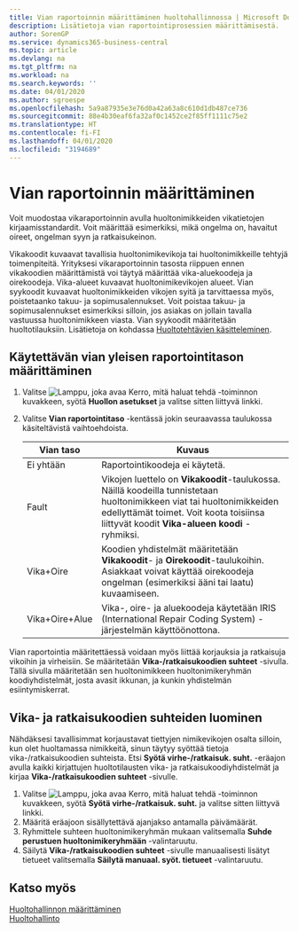 ```yaml
---
title: Vian raportoinnin määrittäminen huoltohallinnossa | Microsoft Docs
description: Lisätietoja vian raportointiprosessien määrittämisestä.
author: SorenGP
ms.service: dynamics365-business-central
ms.topic: article
ms.devlang: na
ms.tgt_pltfrm: na
ms.workload: na
ms.search.keywords: ''
ms.date: 04/01/2020
ms.author: sgroespe
ms.openlocfilehash: 5a9a87935e3e76d0a42a63a8c610d1db487ce736
ms.sourcegitcommit: 88e4b30eaf6fa32af0c1452ce2f85ff1111c75e2
ms.translationtype: HT
ms.contentlocale: fi-FI
ms.lasthandoff: 04/01/2020
ms.locfileid: "3194689"
---
```

# <a name="set-up-fault-reporting"></a>Vian raportoinnin määrittäminen
Voit muodostaa vikaraportoinnin avulla huoltonimikkeiden vikatietojen kirjaamisstandardit. Voit määrittää esimerkiksi, mikä ongelma on, havaitut oireet, ongelman syyn ja ratkaisukeinon.  

Vikakoodit kuvaavat tavallisia huoltonimikevikoja tai huoltonimikkeille tehtyjä toimenpiteitä. Yrityksesi vikaraportoinnin tasosta riippuen ennen vikakoodien määrittämistä voi täytyä määrittää vika-aluekoodeja ja oirekoodeja. Vika-alueet kuvaavat huoltonimikevikojen alueet. Vian syykoodit kuvaavat huoltonimikkeiden vikojen syitä ja tarvittaessa myös, poistetaanko takuu- ja sopimusalennukset. Voit poistaa takuu- ja sopimusalennukset esimerkiksi silloin, jos asiakas on jollain tavalla vastuussa huoltonimikkeen viasta. Vian syykoodit määritetään huoltotilauksiin. Lisätietoja on kohdassa [Huoltotehtävien käsitteleminen](service-how-to-work-on-service-tasks.md).  

## <a name="to-specify-the-overall-level-of-fault-reporting-to-use"></a>Käytettävän vian yleisen raportointitason määrittäminen
1. Valitse ![Lamppu, joka avaa Kerro, mitä haluat tehdä -toiminnon](media/ui-search/search_small.png "Kerro, mitä haluat tehdä") kuvakkeen, syötä **Huollon asetukset** ja valitse sitten liittyvä linkki.
2. Valitse **Vian raportointitaso** -kentässä jokin seuraavassa taulukossa käsiteltävistä vaihtoehdoista.  

    |**Vian taso**|**Kuvaus**|  
    |------------|-------------|  
    |Ei yhtään | Raportointikoodeja ei käytetä.|  
    |Fault | Vikojen luettelo on **Vikakoodit**-taulukossa. Näillä koodeilla tunnistetaan huoltonimikkeen viat tai huoltonimikkeiden edellyttämät toimet. Voit koota toisiinsa liittyvät koodit **Vika-alueen koodi** -ryhmiksi.|  
    |Vika+Oire | Koodien yhdistelmät määritetään **Vikakoodit**- ja **Oirekoodit**-taulukoihin. Asiakkaat voivat käyttää oirekoodeja ongelman (esimerkiksi ääni tai laatu) kuvaamiseen.|  
    |Vika+Oire+Alue | Vika-, oire- ja aluekoodeja käytetään IRIS (International Repair Coding System) -järjestelmän käyttöönottona.|  

Vian raportointia määritettäessä voidaan myös liittää korjauksia ja ratkaisuja vikoihin ja virheisiin. Se määritetään **Vika-/ratkaisukoodien suhteet** -sivulla. Tällä sivulla määritetään sen huoltonimikkeen huoltonimikeryhmän koodiyhdistelmät, josta avasit ikkunan, ja kunkin yhdistelmän esiintymiskerrat.

## <a name="to-create-fault-and-resolution-code-relationships"></a>Vika- ja ratkaisukoodien suhteiden luominen
<!--this needs to go in a working with topic-->
 Nähdäksesi tavallisimmat korjaustavat tiettyjen nimikevikojen osalta silloin, kun olet huoltamassa nimikkeitä, sinun täytyy syöttää tietoja vika-/ratkaisukoodien suhteista. Etsi **Syötä virhe-/ratkaisuk. suht.** -eräajon avulla kaikki kirjattujen huoltotilausten vika- ja ratkaisukoodiyhdistelmät ja kirjaa **Vika-/ratkaisukoodien suhteet** -sivulle.

1. Valitse ![Lamppu, joka avaa Kerro, mitä haluat tehdä -toiminnon](media/ui-search/search_small.png "Kerro, mitä haluat tehdä") kuvakkeen, syötä **Syötä virhe-/ratkaisuk. suht.** ja valitse sitten liittyvä linkki.  
2. Määritä eräajoon sisällytettävä ajanjakso antamalla päivämäärät.  
3. Ryhmittele suhteen huoltonimikeryhmän mukaan valitsemalla **Suhde perustuen huoltonimikeryhmään** -valintaruutu.  
4. Säilytä **Vika-/ratkaisukoodien suhteet** -sivulle manuaalisesti lisätyt tietueet valitsemalla **Säilytä manuaal. syöt. tietueet** -valintaruutu.  

## <a name="see-also"></a>Katso myös
[Huoltohallinnon määrittäminen](service-setup-service.md)  
[Huoltohallinto](service-service.md)  
